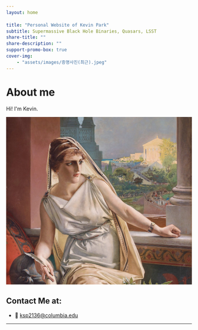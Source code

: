 ```yaml
---
layout: home

title: "Personal Website of Kevin Park"
subtitle: Supermassive Black Hole Binaries, Quasars, LSST
share-title: ""
share-description: ""
support-promo-box: true
cover-img:
    - "assets/images/증명사진(최근).jpeg"
---
```


# About me

Hi! I'm Kevin.

![Hypatia of Alexandria](assets/images/file-hypatia-by-julius-kronberg-1889-1608099105.jpg)

## Contact Me at:

- 📧 [ksp2136@columbia.edu](mailto:ksp2136@columbia.edu)
---
